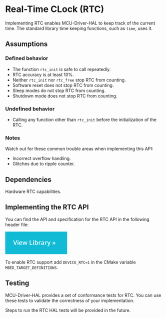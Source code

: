 <h1 id="rtc-port">Real-Time CLock (RTC)</h1>

Implementing RTC enables MCU-Driver-HAL to keep track of the current time. The standard library time keeping functions, such as `time`, uses it.

## Assumptions

### Defined behavior

- The function `rtc_init` is safe to call repeatedly.
- RTC accuracy is at least 10%.
- Neither `rtc_init` nor `rtc_free` stop RTC from counting.
- Software reset does not stop RTC from counting.
- Sleep modes do not stop RTC from counting.
- Shutdown mode does not stop RTC from counting.

### Undefined behavior

- Calling any function other than `rtc_init` before the initialization of the RTC.

### Notes

Watch out for these common trouble areas when implementing this API:

- Incorrect overflow handling.
- Glitches due to ripple counter.

## Dependencies

Hardware RTC capabilities.

## Implementing the RTC API

You can find the API and specification for the RTC API in the following header file:

[![View code](../../images/view_library_button.png)](https://mcu-driver-hal.github.io/MCU-Driver-HAL/doxygen/html/group__hal__rtc.html)

To enable RTC support add `DEVICE_RTC=1` in the CMake variable `MBED_TARGET_DEFINITIONS`.

## Testing

MCU-Driver-HAL provides a set of conformance tests for RTC. You can use these tests to validate the correctness of your implementation.

Steps to run the RTC HAL tests will be provided in the future.
